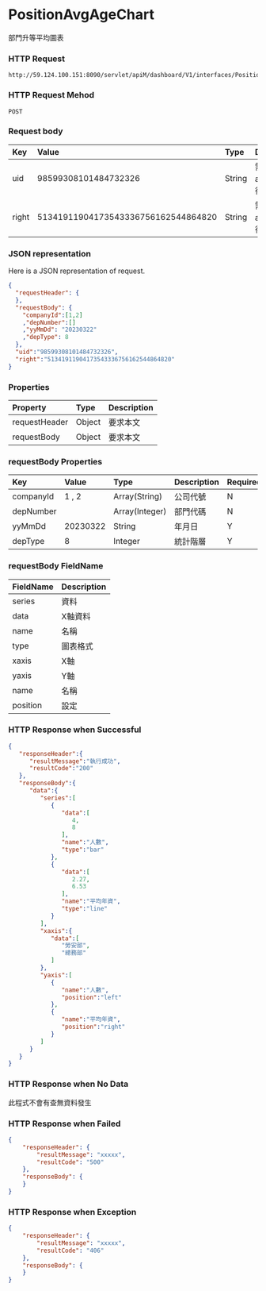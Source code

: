 # PositionAvgAgeChart
部門升等平均圖表

### HTTP Request
```
http://59.124.100.151:8090/servlet/apiM/dashboard/V1/interfaces/PositionAvgAge/PositionAvgAgeChart
```

### HTTP Request Mehod
```
POST
```

### Request body
| Key | Value | Type | Description |
|:----------|:-------------|:-----|:------------|
| uid | 98599308101484732326 | String | 需透過apiLogin取得
| right | 51341911904173543336756162544864820 | String | 需透過apiLogin取得 |

### JSON representation

Here is a JSON representation of request.
```json
{
  "requestHeader": {
  },
  "requestBody": {
    "companyId":[1,2]
    ,"depNumber":[]
    ,"yyMmDd": "20230322"
    ,"depType": 8
  },
  "uid":"98599308101484732326",
  "right":"51341911904173543336756162544864820"
}
```

### Properties
| Property | Type | Description |
|:---------|:-----|:------------|
| requestHeader | Object | 要求本文 |
| requestBody | Object | 要求本文 |

### requestBody Properties
| Key | Value | Type | Description | Required | Format |
|:----------|:-------------|:-----|:------------|:------------|:------------|
| companyId | 1 , 2 | Array(String) | 公司代號 | N | n/a |
| depNumber | | Array(Integer) | 部門代碼 | N | n/a |
| yyMmDd | 20230322 | String | 年月日 | Y | YYYMMDD |
| depType | 8 | Integer | 統計階層 | Y | n/a |

### requestBody FieldName
| FieldName | Description |
|:----------|:-------------|
| series | 資料 |
| data | X軸資料 |
| name | 名稱 |
| type | 圖表格式 |
| xaxis | X軸 |
| yaxis | Y軸 |
| name | 名稱 |
| position | 設定 |


### HTTP Response when Successful
```json
{
   "responseHeader":{
      "resultMessage":"執行成功",
      "resultCode":"200"
   },
   "responseBody":{
      "data":{
         "series":[
            {
               "data":[
                  4,
                  8
               ],
               "name":"人數",
               "type":"bar"
            },
            {
               "data":[
                  2.27,
                  6.53
               ],
               "name":"平均年資",
               "type":"line"
            }
         ],
         "xaxis":{
            "data":[
               "勞安部",
               "總務部"
            ]
         },
         "yaxis":[
            {
               "name":"人數",
               "position":"left"
            },
            {
               "name":"平均年資",
               "position":"right"
            }
         ]
      }
   }
}
```

### HTTP Response when No Data
此程式不會有查無資料發生

### HTTP Response when Failed
```json
{
    "responseHeader": {
        "resultMessage": "xxxxx",
        "resultCode": "500"
    },
    "responseBody": {
    }
}
```

### HTTP Response when Exception
```json
{
    "responseHeader": {
        "resultMessage": "xxxxx",
        "resultCode": "406"
    },
    "responseBody": {
    }
}
```
